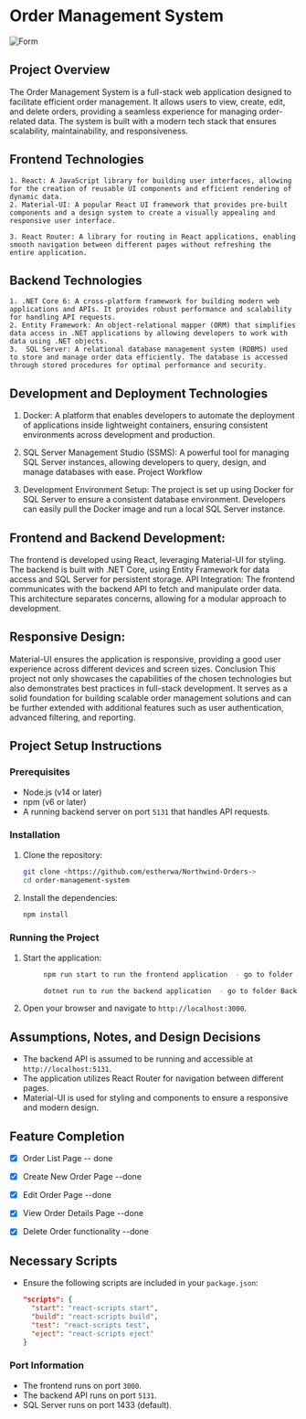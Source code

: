 # Order Management System
 ![Form](\Northwind-Orders-\Frontend\northwind-orders\public\demo.png)


## Project Overview
The Order Management System is a full-stack web application designed to facilitate efficient order management. It allows users to view, create, edit, and delete orders, providing a seamless experience for managing order-related data. The system is built with a modern tech stack that ensures scalability, maintainability, and responsiveness.

## Frontend Technologies
    1. React: A JavaScript library for building user interfaces, allowing for the creation of reusable UI components and efficient rendering of dynamic data.
    2. Material-UI: A popular React UI framework that provides pre-built components and a design system to create a visually appealing and responsive user interface.

    3. React Router: A library for routing in React applications, enabling smooth navigation between different pages without refreshing the entire application.
## Backend Technologies
    1. .NET Core 6: A cross-platform framework for building modern web applications and APIs. It provides robust performance and scalability for handling API requests.
    2. Entity Framework: An object-relational mapper (ORM) that simplifies data access in .NET applications by allowing developers to work with data using .NET objects.
    3.  SQL Server: A relational database management system (RDBMS) used to store and manage order data efficiently. The database is accessed through stored procedures for optimal performance and security.
## Development and Deployment Technologies

1. Docker: A platform that enables developers to automate the deployment of applications inside lightweight containers, ensuring consistent environments across development and production.

2. SQL Server Management Studio (SSMS): A powerful tool for managing SQL Server instances, allowing developers to query, design, and manage databases with ease.
Project Workflow

3. Development Environment Setup: The project is set up using Docker for SQL Server to ensure a consistent database environment. Developers can easily pull the Docker image and run a local SQL Server instance.

## Frontend and Backend Development:
 The frontend is developed using React, leveraging Material-UI for styling. The backend is built with .NET Core, using Entity Framework for data access and SQL Server for persistent storage.
 API Integration: The frontend communicates with the backend API to fetch and manipulate order data. This architecture separates concerns, allowing for a modular approach to development.
## Responsive Design:
 Material-UI ensures the application is responsive, providing a good user experience across different devices and screen sizes.
Conclusion
This project not only showcases the capabilities of the chosen technologies but also demonstrates best practices in full-stack development. It serves as a solid foundation for building scalable order management solutions and can be further extended with additional features such as user authentication, advanced filtering, and reporting.

## Project Setup Instructions

### Prerequisites
- Node.js (v14 or later)
- npm (v6 or later)
- A running backend server on port `5131` that handles API requests.

### Installation
1. Clone the repository:
   ```bash
   git clone <https://github.com/estherwa/Northwind-Orders->
   cd order-management-system
   ```

2. Install the dependencies:
   ```bash
   npm install
   ```

### Running the Project
1. Start the application:
   ```bash
        npm run start to run the frontend application  - go to folder Frontend northwind orders press open integarted terminal and npm run start

        dotnet run to run the backend application  - go to folder Backend NorthwindAPI  press open integarted terminal and dotnet run
   ```

2. Open your browser and navigate to `http://localhost:3000`.

## Assumptions, Notes, and Design Decisions
- The backend API is assumed to be running and accessible at `http://localhost:5131`.
- The application utilizes React Router for navigation between different pages.
- Material-UI is used for styling and components to ensure a responsive and modern design.

## Feature Completion
- [x] Order List Page -- done
- [x] Create New Order Page --done
- [x] Edit Order Page  --done
- [x] View Order Details Page --done
- [x] Delete Order functionality --done



## Necessary Scripts
- Ensure the following scripts are included in your `package.json`:
  ```json
  "scripts": {
    "start": "react-scripts start",
    "build": "react-scripts build",
    "test": "react-scripts test",
    "eject": "react-scripts eject"
  }
  ```

### Port Information
- The frontend runs on port `3000`.
- The backend API runs on port `5131`.
 - SQL Server runs on port 1433 (default).

